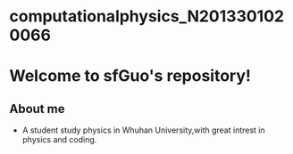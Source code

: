 # computationalphysics_N2013301020066
Welcome to sfGuo's repository!
===================
## About me
 - A student study physics in Whuhan University,with great intrest in physics and coding.
